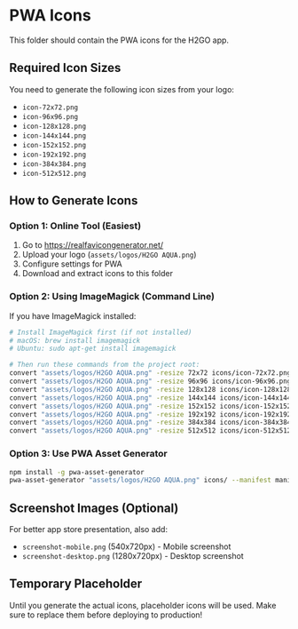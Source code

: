 # PWA Icons

This folder should contain the PWA icons for the H2GO app.

## Required Icon Sizes

You need to generate the following icon sizes from your logo:

- `icon-72x72.png`
- `icon-96x96.png`
- `icon-128x128.png`
- `icon-144x144.png`
- `icon-152x152.png`
- `icon-192x192.png`
- `icon-384x384.png`
- `icon-512x512.png`

## How to Generate Icons

### Option 1: Online Tool (Easiest)
1. Go to https://realfavicongenerator.net/
2. Upload your logo (`assets/logos/H2GO AQUA.png`)
3. Configure settings for PWA
4. Download and extract icons to this folder

### Option 2: Using ImageMagick (Command Line)
If you have ImageMagick installed:

```bash
# Install ImageMagick first (if not installed)
# macOS: brew install imagemagick
# Ubuntu: sudo apt-get install imagemagick

# Then run these commands from the project root:
convert "assets/logos/H2GO AQUA.png" -resize 72x72 icons/icon-72x72.png
convert "assets/logos/H2GO AQUA.png" -resize 96x96 icons/icon-96x96.png
convert "assets/logos/H2GO AQUA.png" -resize 128x128 icons/icon-128x128.png
convert "assets/logos/H2GO AQUA.png" -resize 144x144 icons/icon-144x144.png
convert "assets/logos/H2GO AQUA.png" -resize 152x152 icons/icon-152x152.png
convert "assets/logos/H2GO AQUA.png" -resize 192x192 icons/icon-192x192.png
convert "assets/logos/H2GO AQUA.png" -resize 384x384 icons/icon-384x384.png
convert "assets/logos/H2GO AQUA.png" -resize 512x512 icons/icon-512x512.png
```

### Option 3: Use PWA Asset Generator
```bash
npm install -g pwa-asset-generator
pwa-asset-generator "assets/logos/H2GO AQUA.png" icons/ --manifest manifest.json
```

## Screenshot Images (Optional)

For better app store presentation, also add:
- `screenshot-mobile.png` (540x720px) - Mobile screenshot
- `screenshot-desktop.png` (1280x720px) - Desktop screenshot

## Temporary Placeholder

Until you generate the actual icons, placeholder icons will be used. Make sure to replace them before deploying to production!

